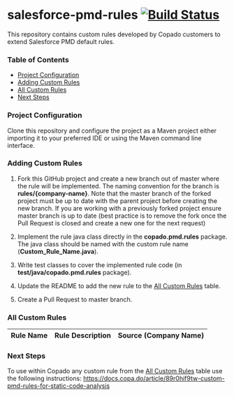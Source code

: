 # salesforce-pmd-rules [![Build Status](https://travis-ci.org/CopadoSolutions/salesforce-pmd-rules.svg?branch=master)](https://travis-ci.org/CopadoSolutions/salesforce-pmd-rules)
This repository contains custom rules developed by Copado customers to extend Salesforce PMD default rules.

### Table of Contents
* [Project Configuration](#project-configuration)
* [Adding Custom Rules](#adding-custom-rules)
* [All Custom Rules](#all-custom-rules)
* [Next Steps](#next-steps)



### Project Configuration
Clone this repository and configure the project as a Maven project either importing it to your preferred IDE or using the Maven command line interface. 

### Adding Custom Rules
1. Fork this GitHub project and create a new branch out of master where the rule will be implemented. The naming convention for the branch is **rules/{company-name}**. Note that the master branch of the forked project must be up to date with the parent project before creating the new branch. If you are working with a previously forked project ensure master branch is up to date (best practice is to remove the fork once the Pull Request is closed and create a new one for the next request)

2. Implement the rule java class directly in the **copado.pmd.rules** package. The java class should be named with the custom rule name (**Custom_Rule_Name.java**).

3. Write test classes to cover the implemented rule code (in **test/java/copado.pmd.rules** package).

3. Update the README to add the new rule to the [All Custom Rules](#all-custom-rules) table.

4. Create a Pull Request to master branch.

### All Custom Rules
| Rule Name | Rule Description | Source (Company Name)| 
| --- | --- | --- | 

### Next Steps
To use within Copado any custom rule from the [All Custom Rules](#all-custom-rules) table use the following instructions:
https://docs.copa.do/article/89r0hif9tw-custom-pmd-rules-for-static-code-analysis

